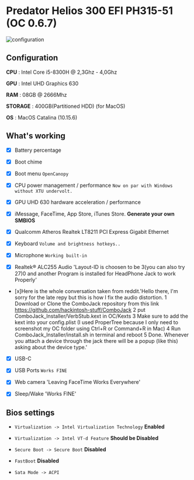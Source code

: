 # Predator Helios 300 EFI PH315-51 (OC 0.6.7)

 ![configuration](https://i.ibb.co/4sM4tXr/Screenshot-2021-03-24-at-10-51-19-AM.png)

## Configuration
**CPU** : Intel Core i5-8300H @ 2,3Ghz - 4,0Ghz

**GPU** : Intel UHD Graphics 630 

**RAM** : 08GB @ 2666Mhz

**STORAGE** : 400GB(Partitioned HDD) (for MacOS)

**OS** : MacOS Catalina (10.15.6)

## What's working

- [x] Battery percentage

- [x] Boot chime

- [x] Boot menu `OpenCanopy` 

- [x] CPU power management / performance `Now on par with Windows without XTU undervolt.`

- [x] GPU UHD 630 hardware acceleration / performance 

- [x] iMessage, FaceTime, App Store, iTunes Store. **Generate your own SMBIOS**

- [x] Qualcomm Atheros Realtek LT8211 PCI Express Gigabit Ethernet 

- [x] Keyboard `Volume and brightness hotkeys..`

- [x] Microphone `Working built-in`

- [x] Realtek® ALC255 Audio 'Layout-ID is choosen to be 3(you can also try 27)0 and another Program is installed for HeadPhone Jack to work Properly'

- [x]Here is the whole conversation taken from reddit.'Hello there, I'm sorry for the late repy but this is how I fix the audio distortion.
 1 Download or Clone the ComboJack repository from this link https://github.com/hackintosh-stuff/ComboJack
 2 put ComboJack_Installer/VerbStub.kext in OC/Kexts
 3 Make sure to add the kext into your config.plist (I used ProperTree because I only need to screenshot my OC folder using Ctrl+R or Command+R in Mac)
 4 Run ComboJack_Installer/install.sh in terminal and reboot
 5 Done. Whenever you attach a device through the jack there will be a popup (like this) asking about the device type.' 

- [x] USB-C

- [x] USB Ports `Works FINE`

- [x] Web camera 'Leaving FaceTime Works Everywhere'

- [x] Sleep/Wake 'Works FINE'

## Bios settings

- `Virtualization -> Intel Virtualization Technology` **Enabled**

- `Virtualization -> Intel VT-d Feature` **Should be Disabled**

- `Secure Boot -> Secure Boot` **Disabled**

- `FastBoot` **Disabled**

- `Sata Mode -> ACPI`
